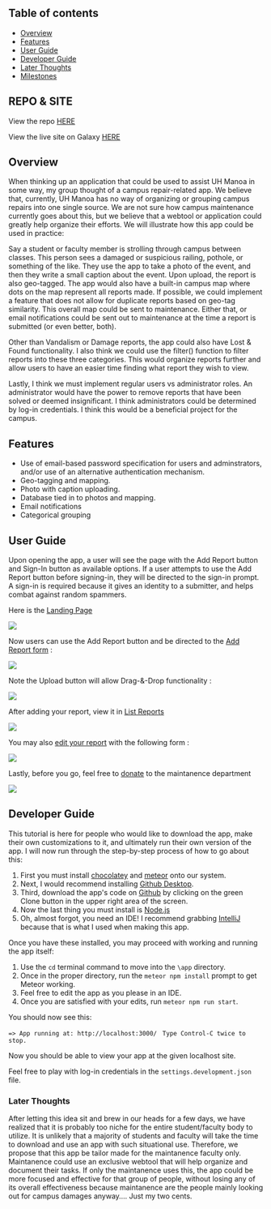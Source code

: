 ## Table of contents

* [Overview](#overview)
* [Features](#features)
* [User Guide](#user-guide)
* [Developer Guide](#developer-guide)
* [Later Thoughts](#later-thoughts)
* [Milestones](milestones.html)

## REPO & SITE

View the repo [HERE](https://github.com/manoa-fixed)

View the live site on Galaxy [HERE](http://manoafixed.meteorapp.com/#/)

## Overview 

When thinking up an application that could be used to assist UH Manoa in some way, my group thought of a campus repair-related app. We believe that, currently, UH Manoa has no way of organizing or grouping campus repairs into one single source. We are not sure how campus maintenance currently goes about this, but we believe that a webtool or application could greatly help organize their efforts. We will illustrate how this app could be used in practice:

Say a student or faculty member is strolling through campus between classes. This person sees a damaged or suspicious railing, pothole, or something of the like. They use the app to take a photo of the event, and then they write a small caption about the event. Upon upload, the report is also geo-tagged. The app would also have a built-in campus map where dots on the map represent all reports made. If possible, we could implement a feature that does not allow for duplicate reports based on geo-tag similarity. This overall map could be sent to maintenance. Either that, or email notifications could be sent out to maintenance at the time a report is submitted (or even better, both).

Other than Vandalism or Damage reports, the app could also have Lost & Found functionality. I also think we could use the filter() function to filter reports into these three categories. This would organize reports further and allow users to have an easier time finding what report they wish to view.

Lastly, I think we must implement regular users vs administrator roles. An administrator would have the power to remove reports that have been solved or deemed insignificant. I think administrators could be determined by log-in credentials. I think this would be a beneficial project for the campus.

## Features

* Use of email-based password specification for users and adminstrators, and/or use of an alternative authentication mechanism.
* Geo-tagging and mapping.
* Photo with caption uploading. 
* Database tied in to photos and mapping.
* Email notifications
* Categorical grouping

## User Guide

Upon opening the app, a user will see the page with the Add Report button and Sign-In button as available options. If a user attempts to use the Add Report button before signing-in, they will be directed to the sign-in prompt. A sign-in is required because it gives an identity to a submitter, and helps combat against random spammers.

Here is the [Landing Page](http://manoafixed.meteorapp.com/#/)

<img src="newLanding.PNG">

Now users can use the Add Report button and be directed to the [Add Report form](http://manoafixed.meteorapp.com/#/add) :

<img src="newadd.PNG">

Note the Upload button will allow Drag-&-Drop functionality :

<img src="dropzone.PNG">

After adding your report, view it in [List Reports](http://manoafixed.meteorapp.com/#/list)

<img src="list.PNG">

You may also [edit your report](http://manoafixed.meteorapp.com/#/edit/kcxGBQEmfePWuYG3c) with the following form :

<img src="edit.PNG">

Lastly, before you go, feel free to [donate](http://manoafixed.meteorapp.com/#/donate) to the maintanence department

<img src="donate.PNG">

## Developer Guide

This tutorial is here for people who would like to download the app, make their own customizations to it, and ultimately run their own version of the app. I will now run through the step-by-step process of how to go about this:

1. First you must install [chocolatey](https://chocolatey.org/install) and [meteor](https://www.meteor.com/install) onto our system.
2. Next, I would recommend installing [Github Desktop](https://desktop.github.com/).
3. Third, download the app's code on [Github](https://github.com/manoa-fixed/manoa-fixed) by clicking on the green Clone button in the upper right area of the screen.
4. Now the last thing you must install is [Node.js](https://www.npmjs.com/get-npm)
5. Oh, almost forgot, you need an IDE! I recommend grabbing [IntelliJ](https://www.jetbrains.com/idea/download/) because that is what I used when making this app.

Once you have these installed, you may proceed with working and running the app itself:

1. Use the `cd` terminal command to move into the `\app` directory. 
2. Once in the proper directory, run the `meteor npm install` prompt to get Meteor working.
3. Feel free to edit the app as you please in an IDE.
4. Once you are satisfied with your edits, run `meteor npm run start`.

You should now see this:

`=> App running at: http://localhost:3000/`
  ` Type Control-C twice to stop.`
   
Now you should be able to view your app at the given localhost site.

Feel free to play with log-in credentials in the `settings.development.json` file.

### Later Thoughts

After letting this idea sit and brew in our heads for a few days, we have realized that it is probably too niche for the entire student/faculty body to utilize. It is unlikely that a majority of students and faculty will take the time to download and use an app with such situational use. Therefore, we propose that this app be tailor made for the maintanence faculty only. Maintanence could use an exclusive webtool that will help organize and document their tasks. If only the maintanence uses this, the app could be more focused and effective for that group of people, without losing any of its overall effectiveness because maintanence are the people mainly looking out for campus damages anyway…. Just my two cents.







